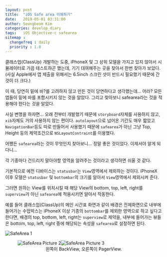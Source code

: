 ```yaml
---
layout: post
title:  "iOS Safe area 이해하기"
date:   2019-05-01 03:31:00
author: Seungbeom Kim
categories: develop_diary
tags:	iOS Objective-c safearea
sitemap :
  changefreq : daily
  priority : 1.0
---
```


클래스업(ClassUp) 개발하는 도중, iPhoneX 및 그 상위 모델을 가지고 있지 않아서 시뮬레이터로 가끔 테스트하곤 했는데, 기기 대여해주는 곳을 찾아서 한번 찾아가 보았다. (사실 Apple에서 앱 제출을 위해서는 6.5inch 스크린 샷이 반드시 필요했기 때문에 간 것이 더 크다.)

이 때, 당연히 밑에 바?를 고려하지 않고 만든 것이 당연하다고 생각했는데... 어라? 모든 앱들이 밑에 바를 포함시키지 않는 것을 알았다. 그리고 찾아보니 safearea라는 것을 적용해야 한다는 것을 알았다.

사실 변명을 하자면... 오래 전부터 개발했기 때문에 `storyboard`자체를 사용하지 않고, `xib`자체도 거의 사용하지 않는 편이다. `autolayout`으로 넘어온 기간도 매우 짧았고 `NavigationBar`등도 따로 만들어서 사용했기 때문에 `safearea`가 아닌 그냥 Top, Height 등의 제약조건으로 `NSLayoutContraint`를 이용했다.

어쨌든 `safearea`라는 것이 무엇인지 찾아보니... 정말 좋은 것이었다. 이제서야 알게 되다니...

각 기종마다 건드리지 말아야할 영역을 알려주는 것이라고 생각하면 쉬울 것 같다.

기본적으로 예전 디바이스는 `statusbar`는 `View`영역에서 제외하는 것이다. iPhoneX 이후 모델은 `statusbar` 및 `bottombar`의 크기를 알아서 `View`영역에서 제외시켜 준다.

그러면 원하는 View를 위치시킬 때 해당 View의 bottom, top, left, right를 `superview`가 아닌 `safearea`에 적용시키면 알아서 작동한다.

예를 들어 클래스업(ClassUp)의 메인 시간표 화면과 같이 배경은 전체화면으로 내부에 들어가는 수업박스는 iPhoneX 이상 기종의 `bottombar`를 제외한 영역으로 하고 싶다고 한다면, 배경의 top, bottom, left, right는 `superview`로 제약을, 내부에 들어가는 뷰들은 bottom, top, left, right 중에 해당되는 속성을 `safearea`로 설정하면 된다.

<img src="{{ site.baseurl }}/assets/develop_diary/safearea_1.PNG" title="SafeArea 1" class="post-image">

<p style="clear: left;">

<figure>
<img src="{{ site.baseurl }}/assets/develop_diary/safearea_2.PNG" title="SafeArea Picture 2" class="post-image-double"><img src="{{ site.baseurl }}/assets/develop_diary/safearea_3.PNG" title="SafeArea Picture 3" class="post-image-double">
<figcaption style="text-align: center;">왼쪽이 BackView, 오른쪽이 PagerView.</figcaption>
</figure>
